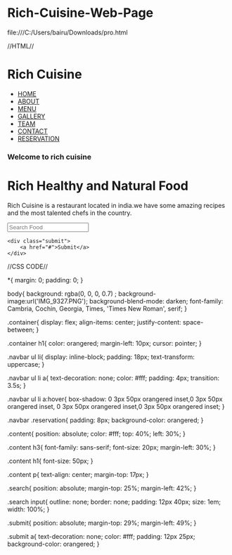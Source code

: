 # Rich-Cuisine-Web-Page
file:///C:/Users/bairu/Downloads/pro.html

//HTML//

<!DOCTYPE html>
<html lang="en">
<head>
    <meta charset="UTF-8">
    <meta http-equiv="X-UA-Compatible" content="IE=edge">
    <meta name="viewport" content="width=device-width, initial-scale=1.0">
    <title>Rich Cuisine</title>
    <link rel="stylesheet" href="style.css">
</head>
<body>
    <div class="container">
        <h1>Rich Cuisine</h1>
        <div class="navbar">
            <ul>
                <li><a href="#">HOME</a></li>
                <li><a href="#">ABOUT</a></li>
                <li><a href="#">MENU</a></li>
                <li><a href="#">GALLERY</a></li>
                <li><a href="#">TEAM</a></li>
                <li><a href="#">CONTACT</a></li>
                <li><a class="reservation" href="#">RESERVATION</a></li>
            </ul>
        </div>
    </div>
    <div class="content">
        <h3>Welcome to rich cuisine</h3>
        <h1>Rich Healthy and Natural Food</h1>
        <p>Rich Cuisine is a restaurant located in india.we have some amazing recipes
            and the most talented chefs in the country.</p>
    </div>
    <div class="search">
        <input type="text" placeholder="Search Food">
    </div>

    <div class="submit">
        <a href="#">Submit</a>
    </div>
</body>
</html>


//CSS CODE//


*{
    margin: 0;
    padding: 0;
}

body{
    background: rgba(0, 0, 0, 0.7) ;
    background-image:url('IMG_9327.PNG');
    background-blend-mode: darken;
    font-family: Cambria, Cochin, Georgia, Times, 'Times New Roman', serif;
}

.container{
    display: flex;
    align-items: center;
    justify-content: space-between;
}

.container h1{
    color: orangered;
    margin-left: 10px;
    cursor: pointer;
}

.navbar ul li{
    display: inline-block;
    padding: 18px;
    text-transform: uppercase;
}

.navbar ul li a{
    text-decoration: none;
    color: #fff;
    padding: 4px;
    transition: 3.5s;
}

.navbar ul li a:hover{
    box-shadow: 0 3px 50px orangered inset,0 3px 50px orangered inset,
    0 3px 50px orangered inset,0 3px 50px orangered inset;
}

.navbar .reservation{
    padding: 8px;
    background-color: orangered;
}

.content{
    position: absolute;
    color: #fff;
    top: 40%;
    left: 30%;
}

.content h3{
    font-family: sans-serif;
    font-size: 20px;
    margin-left: 30%;
}

.content h1{
    font-size: 50px;
}

.content p{
    text-align: center;
    margin-top: 17px;
}

.search{
    position: absolute;
    margin-top: 25%;
    margin-left: 42%;
}

.search input{
    outline: none;
    border: none;
    padding: 12px 40px;
    size: 1em;
    width: 100%;
}

.submit{
    position: absolute;
    margin-top: 29%;
    margin-left: 49%;
}

.submit a{
    text-decoration: none;
    color: #fff;
    padding: 12px 25px;
    background-color: orangered;
}
